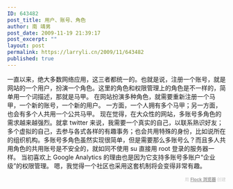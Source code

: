 ```yaml
---
ID: 643482
post_title: 用户、账号、角色
author: 南 靖男
post_date: 2009-11-19 21:39:17
post_excerpt: ""
layout: post
permalink: https://larryli.cn/2009/11/643482
published: true
---
```

一直以来，绝大多数网络应用，这三者都统一的。也就是说，注册一个账号，就是网站的一个用户，扮演一个角色。这里的角色和权限管理上的角色是不一样的，简单用一个词描述，那就是马甲。
在网站扮演多种角色，就需要重新注册一个马甲，一个新的账号，一个新的用户。
一方面，一个人拥有多个马甲；另一方面，也会有多个人共用一个公共马甲。
现在觉得，在大众性的网站，多账号多角色的需求越来越强烈。就拿 twitter 来说，我需要一个真实的自己，以联系熟识好友；多个虚拟的自己，去参与各式各样的有趣事务；也会共用特殊的身份，比如说所在的组织机构。多账号多角色虽然实现很简单，但是需要那么多账号么？而且多人共用角色的共用账号是不安全的，就如同不使用 su 直接用 root 登录的服务器一样。
当初喜欢上 Google Analytics 的理由也是因为它支持多账号多账户“企业级”的权限管理。
嗯，我觉得一个社区也采用这套机制将会变得非常有趣。
  <div class="flockcredit" style="text-align: right; color: #CCC; font-size: x-small;">用 <a href="http://www.flock.com/blogged-with-flock" style="color: #999; font-weight: bold;" target="_new" title="Flock 浏览器">Flock 浏览器</a> 创建</div>